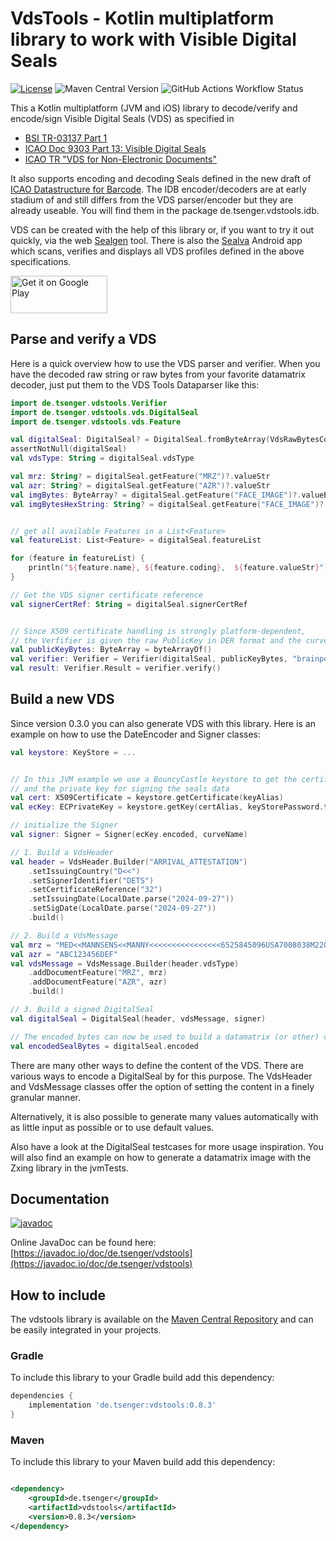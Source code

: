 # VdsTools - Kotlin multiplatform library to work with Visible Digital Seals

[![License](https://img.shields.io/badge/License-Apache_2.0-blue.svg)](https://opensource.org/licenses/Apache-2.0)  ![Maven Central Version](https://img.shields.io/maven-central/v/de.tsenger/vdstools?color=green) ![GitHub Actions Workflow Status](https://img.shields.io/github/actions/workflow/status/tsenger/vdstools/gradle.build.yml)

This a Kotlin multiplatform (JVM and iOS) library to decode/verify and encode/sign Visible Digital Seals (VDS) as
specified in

- [BSI TR-03137 Part 1](https://www.bsi.bund.de/EN/Themen/Unternehmen-und-Organisationen/Standards-und-Zertifizierung/Technische-Richtlinien/TR-nach-Thema-sortiert/tr03137/tr-03137.html)
- [ICAO Doc 9303 Part 13: Visible Digital Seals](https://www.icao.int/publications/Documents/9303_p13_cons_en.pdf)
- [ICAO TR "VDS for Non-Electronic Documents"](https://www.icao.int/Security/FAL/TRIP/Documents/TR%20-%20Visible%20Digital%20Seals%20for%20Non-Electronic%20Documents%20V1.7.pdf)

It also supports encoding and decoding Seals defined in the new draft
of [ICAO Datastructure for Barcode](https://www.icao.int/Security/FAL/TRIP/PublishingImages/Pages/Publications/ICAO%20TR%20-%20ICAO%20Datastructure%20for%20Barcode.pdf).
The IDB encoder/decoders are at early stadium of and still differs from the VDS parser/encoder but they are already
useable. You will find them in the
package de.tsenger.vdstools.idb.

VDS can be created with the help of this library or, if you want to try it out quickly, via the
web [Sealgen](https://sealgen.tsenger.de) tool.
There is also the [Sealva](https://play.google.com/store/apps/details?id=de.tsenger.sealver) Android app which scans,
verifies and displays all VDS profiles defined in the above specifications.

<a href='https://play.google.com/store/apps/details?id=de.tsenger.sealver&pcampaignid=pcampaignidMKT-Other-global-all-co-prtnr-py-PartBadge-Mar2515-1'><img alt='Get it on Google Play' src='https://play.google.com/intl/en_us/badges/static/images/badges/en_badge_web_generic.png' width='155' height='60'/></a>

## Parse and verify a VDS

Here is a quick overview how to use the VDS parser and verifier.
When you have the decoded raw string or raw bytes from your favorite datamatrix decoder, just put them to the VDS Tools
Dataparser like this:

```kotlin
import de.tsenger.vdstools.Verifier
import de.tsenger.vdstools.vds.DigitalSeal
import de.tsenger.vdstools.vds.Feature

val digitalSeal: DigitalSeal? = DigitalSeal.fromByteArray(VdsRawBytesCommon.fictionCert)
assertNotNull(digitalSeal)
val vdsType: String = digitalSeal.vdsType

val mrz: String? = digitalSeal.getFeature("MRZ")?.valueStr
val azr: String? = digitalSeal.getFeature("AZR")?.valueStr
val imgBytes: ByteArray? = digitalSeal.getFeature("FACE_IMAGE")?.valueBytes
val imgBytesHexString: String? = digitalSeal.getFeature("FACE_IMAGE")?.valueStr


// get all available Features in a List<Feature>
val featureList: List<Feature> = digitalSeal.featureList

for (feature in featureList) {
    println("${feature.name}, ${feature.coding},  ${feature.valueStr}")
}

// Get the VDS signer certificate reference
val signerCertRef: String = digitalSeal.signerCertRef


// Since X509 certificate handling is strongly platform-dependent, 
// the Verfifier is given the raw PublicKey in DER format and the curve name.
val publicKeyBytes: ByteArray = byteArrayOf()
val verifier: Verifier = Verifier(digitalSeal, publicKeyBytes, "brainpoolP224r1")
val result: Verifier.Result = verifier.verify()


```

## Build a new VDS

Since version 0.3.0 you can also generate VDS with this library. Here is an example on how to use the DateEncoder and
Signer classes:

```kotlin
val keystore: KeyStore = ...


// In this JVM example we use a BouncyCastle keystore to get the certificate (for the header information)
// and the private key for signing the seals data
val cert: X509Certificate = keystore.getCertificate(keyAlias)
val ecKey: ECPrivateKey = keystore.getKey(certAlias, keyStorePassword.toCharArray())

// initialize the Signer
val signer: Signer = Signer(ecKey.encoded, curveName)

// 1. Build a VdsHeader
val header = VdsHeader.Builder("ARRIVAL_ATTESTATION")
    .setIssuingCountry("D<<")
    .setSignerIdentifier("DETS")
    .setCertificateReference("32")
    .setIssuingDate(LocalDate.parse("2024-09-27"))
    .setSigDate(LocalDate.parse("2024-09-27"))
    .build()

// 2. Build a VdsMessage
val mrz = "MED<<MANNSENS<<MANNY<<<<<<<<<<<<<<<<6525845096USA7008038M2201018<<<<<<06"
val azr = "ABC123456DEF"
val vdsMessage = VdsMessage.Builder(header.vdsType)
    .addDocumentFeature("MRZ", mrz)
    .addDocumentFeature("AZR", azr)
    .build()

// 3. Build a signed DigitalSeal
val digitalSeal = DigitalSeal(header, vdsMessage, signer)

// The encoded bytes can now be used to build a datamatrix (or other) code - which is not part of this library
val encodedSealBytes = digitalSeal.encoded

```

There are many other ways to define the content of the VDS. There are various ways to encode a DigitalSeal by for this
purpose.
The VdsHeader and VdsMessage classes offer the option of setting the content in a finely granular manner.

Alternatively, it is also possible to generate many values automatically with as little input as possible or to use
default values.

Also have a look at the DigitalSeal testcases for more usage inspiration.
You will also find an example on how to generate a datamatrix image with the Zxing library in the jvmTests.

## Documentation

[![javadoc](https://javadoc.io/badge2/de.tsenger/vdstools/javadoc.svg)](https://javadoc.io/doc/de.tsenger/vdstools)

Online JavaDoc can be found here:
[https://javadoc.io/doc/de.tsenger/vdstools](https://javadoc.io/doc/de.tsenger/vdstools)

## How to include

The vdstools library is available on the [Maven Central Repository](https://central.sonatype.com/artifact/de.tsenger/vdstools) and can be easily integrated in your projects.

### Gradle

To include this library to your Gradle build add this dependency:

```groovy
dependencies {
    implementation 'de.tsenger:vdstools:0.8.3'
}
```

### Maven

To include this library to your Maven build add this dependency:

```xml

<dependency>
    <groupId>de.tsenger</groupId>
    <artifactId>vdstools</artifactId>
    <version>0.8.3</version>
</dependency>
```
